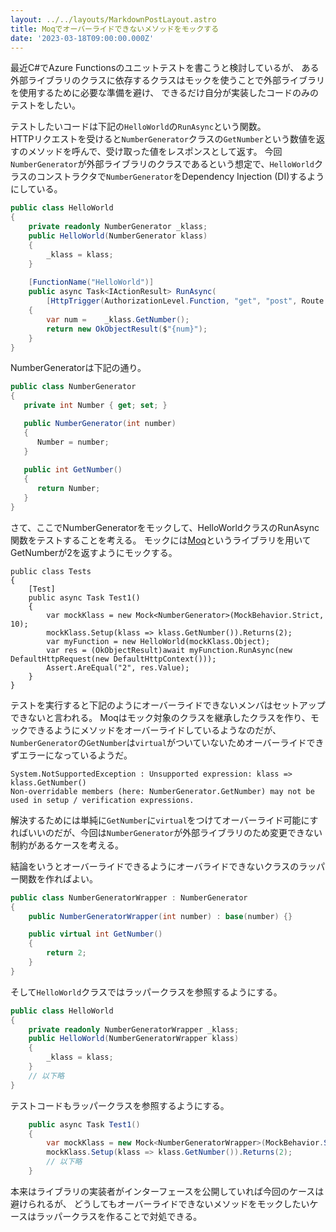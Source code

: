 ```yaml
---
layout: ../../layouts/MarkdownPostLayout.astro
title: Moqでオーバーライドできないメソッドをモックする
date: '2023-03-18T09:00:00.000Z'
---
```


最近C#でAzure Functionsのユニットテストを書こうと検討しているが、
ある外部ライブラリのクラスに依存するクラスはモックを使うことで外部ライブラリを使用するために必要な準備を避け、
できるだけ自分が実装したコードのみのテストをしたい。

テストしたいコードは下記の`HelloWorld`の`RunAsync`という関数。  
HTTPリクエストを受けると`NumberGenerator`クラスの`GetNumber`という数値を返すのメソッドを呼んで、受け取った値をレスポンスとして返す。
今回`NumberGenerator`が外部ライブラリのクラスであるという想定で、`HelloWorld`クラスのコンストラクタで`NumberGenerator`をDependency Injection (DI)するようにしている。


```csharp
public class HelloWorld
{
    private readonly NumberGenerator _klass;
    public HelloWorld(NumberGenerator klass)
    {
        _klass = klass;
    }
    
    [FunctionName("HelloWorld")]
    public async Task<IActionResult> RunAsync(
        [HttpTrigger(AuthorizationLevel.Function, "get", "post", Route = null)] HttpRequest req)
    {
        var num =    _klass.GetNumber();
        return new OkObjectResult($"{num}");
    }
}
```

NumberGeneratorは下記の通り。

```csharp
public class NumberGenerator
{
   private int Number { get; set; }

   public NumberGenerator(int number)
   {
      Number = number;
   }
   
   public int GetNumber()
   {
      return Number;
   }
}
```

さて、ここでNumberGeneratorをモックして、HelloWorldクラスのRunAsync関数をテストすることを考える。
モックには[Moq](https://github.com/moq/moq4)というライブラリを用いてGetNumberが2を返すようにモックする。

```class
public class Tests
{
    [Test]
    public async Task Test1()
    { 
        var mockKlass = new Mock<NumberGenerator>(MockBehavior.Strict, 10);
        mockKlass.Setup(klass => klass.GetNumber()).Returns(2);
        var myFunction = new HelloWorld(mockKlass.Object);
        var res = (OkObjectResult)await myFunction.RunAsync(new DefaultHttpRequest(new DefaultHttpContext()));
        Assert.AreEqual("2", res.Value);
    }
}
```

テストを実行すると下記のようにオーバーライドできないメンバはセットアップできないと言われる。 
Moqはモック対象のクラスを継承したクラスを作り、モックできるようにメソッドをオーバーライドしているようなのだが、
`NumberGenerator`の`GetNumber`は`virtual`がついていないためオーバーライドできずエラーになっているようだ。

```
System.NotSupportedException : Unsupported expression: klass => klass.GetNumber()
Non-overridable members (here: NumberGenerator.GetNumber) may not be used in setup / verification expressions.
```

解決するためには単純に`GetNumber`に`virtual`をつけてオーバーライド可能にすればいいのだが、今回は`NumberGenerator`が外部ライブラリのため変更できない制約があるケースを考える。


結論をいうとオーバーライドできるようにオーバライドできないクラスのラッパー関数を作ればよい。


```csharp
public class NumberGeneratorWrapper : NumberGenerator
{
    public NumberGeneratorWrapper(int number) : base(number) {}

    public virtual int GetNumber()
    {
        return 2;
    }
}
```

そして`HelloWorld`クラスではラッパークラスを参照するようにする。

```csharp
public class HelloWorld
{
    private readonly NumberGeneratorWrapper _klass;
    public HelloWorld(NumberGeneratorWrapper klass)
    {
        _klass = klass;
    }
    // 以下略
}
```

テストコードもラッパークラスを参照するようにする。
```csharp
    public async Task Test1()
    { 
        var mockKlass = new Mock<NumberGeneratorWrapper>(MockBehavior.Strict, 10);
        mockKlass.Setup(klass => klass.GetNumber()).Returns(2);
        // 以下略
    }
```

本来はライブラリの実装者がインターフェースを公開していれば今回のケースは避けられるが、
どうしてもオーバーライドできないメソッドをモックしたいケースはラッパークラスを作ることで対処できる。
